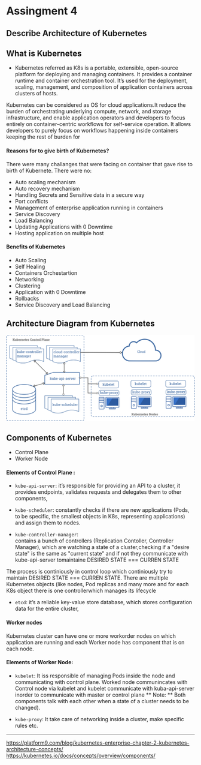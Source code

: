 # Assingment 4

## Describe Architecture of Kubernetes

## What is Kubernetes
- Kubernetes referred as K8s is a portable, extensible, open-source platform for deploying and managing containers.
 It provides a container runtime and container orchestration tool. It’s used for the deployment, scaling, management, and composition of application containers across clusters of hosts.

 Kubernetes can be considered as OS for cloud applications.It reduce the burden of orchestrating underlying compute, network, and storage infrastructure, and enable application operators and developers to focus entirely on container-centric workflows for self-service operation. It allows developers to purely focus on workflows happening
 inside containers keeping the rest of burden for 

#### Reasons for to give birth of Kubernetes?
There were many challanges that were facing on container that gave rise to birth of Kubernete. 
There were no:
- Auto scaling mechanism
- Auto recovery mechanism
- Handling Secrets and Sensitive data in a secure way
- Port conflicts
- Management of enterprise application running in containers
- Service Discovery
- Load Balancing 
- Updating Applications with 0 Downtime
- Hosting application on multiple host


 #### Benefits of Kubernetes
 - Auto Scaling
 - Self Healing
 - Containers Orchestartion
 - Networking
 - Clustering
 - Application with 0 Downtime
 - Rollbacks
 - Service Discovery and Load Balancing

## Architecture Diagram from Kubernetes
![image](https://github.com/khizerrehan92/dice-analytics-khizerrehan/blob/assignment-4/images/kubernetes-architecture.png)

## Components of Kubernetes
- Control Plane
- Worker Node


#### Elements of Control Plane :
- `kube-api-server`: 
it’s responsible for providing an API to a cluster, it provides endpoints, validates requests and delegates them to other components,

- `kube-scheduler`:
 constantly checks if there are new applications (Pods, to be specific, the smallest objects in K8s, representing applications) and assign them to nodes.

- `kube-controller-manager`:  
contains a bunch of controllers (Replication Contoller, Controller Manager), which are watching a state of a cluster,checking if a "desire state" is the same as "current state" and if not they communicate with kube-api-server tomaintaine DESIRED STATE === CURREN STATE 

The process is continiously in control loop which continiously try to maintain DESIRED STATE === CURREN STATE. There
are multiple Kubernetes objects (like nodes, Pod replicas and many more and for each K8s object there is one controllerwhich manages its lifecycle

- `etcd`:
it’s a reliable key-value store database, which stores configuration data for the entire cluster,

#### Worker nodes
Kubernetes cluster can have one or more workorder nodes on which application are running and each Worker node has
component that is on each node.

#### Elements of Worker Node:
- `kubelet`: 
It iss responsible of managing Pods inside the node and communicating with control plane. Worked node communincates with Control node via kubelet and kubelet communicate with kuba-api-server inorder to communicate with master or control plane
** Note: ** Both components talk with each other when a state of a cluster needs to be changed).

- `kube-proxy`: 
It take care of networking inside a cluster, make specific rules etc.

---

https://platform9.com/blog/kubernetes-enterprise-chapter-2-kubernetes-architecture-concepts/
https://kubernetes.io/docs/concepts/overview/components/